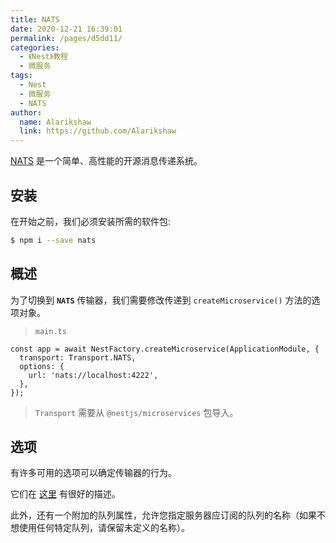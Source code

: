 ```yaml
---
title: NATS
date: 2020-12-21 16:39:01
permalink: /pages/d5dd11/
categories:
  - 《Nest》教程
  - 微服务
tags:
  - Nest
  - 微服务
  - NATS
author: 
  name: Alarikshaw
  link: https://github.com/Alarikshaw
---
```


[NATS](https://nats.io/) 是一个简单、高性能的开源消息传递系统。

## 安装

在开始之前，我们必须安装所需的软件包:

```bash
$ npm i --save nats
```

## 概述

为了切换到 **`NATS`** 传输器，我们需要修改传递到 `createMicroservice()` 方法的选项对象。

> `main.ts`

```ty
const app = await NestFactory.createMicroservice(ApplicationModule, {
  transport: Transport.NATS,
  options: {
    url: 'nats://localhost:4222',
  },
});
```

> `Transport` 需要从 `@nestjs/microservices` 包导入。

## 选项

有许多可用的选项可以确定传输器的行为。

它们在 [这里](https://github.com/nats-io/nats.js#connect-options) 有很好的描述。

此外，还有一个附加的队列属性，允许您指定服务器应订阅的队列的名称（如果不想使用任何特定队列，请保留未定义的名称）。